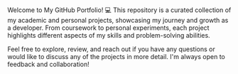 Welcome to My GitHub Portfolio! :computer:
This repository is a curated collection of my academic and personal projects, showcasing my journey and growth as a developer. From coursework to personal experiments, each project highlights different aspects of my skills and problem-solving abilities.

Feel free to explore, review, and reach out if you have any questions or would like to discuss any of the projects in more detail. I'm always open to feedback and collaboration!
